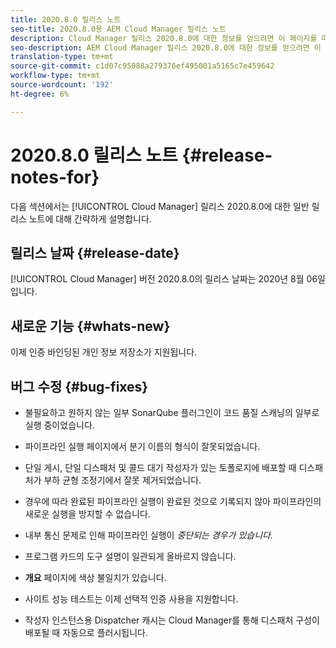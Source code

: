 ```yaml
---
title: 2020.8.0 릴리스 노트
seo-title: 2020.8.0용 AEM Cloud Manager 릴리스 노트
description: Cloud Manager 릴리스 2020.8.0에 대한 정보를 얻으려면 이 페이지를 따르십시오.
seo-description: AEM Cloud Manager 릴리스 2020.8.0에 대한 정보를 얻으려면 이 페이지를 따르십시오.
translation-type: tm+mt
source-git-commit: c1d07c95088a279376ef495001a5165c7e459642
workflow-type: tm+mt
source-wordcount: '192'
ht-degree: 6%

---
```


# 2020.8.0 릴리스 노트 {#release-notes-for}

다음 섹션에서는 [!UICONTROL Cloud Manager] 릴리스 2020.8.0에 대한 일반 릴리스 노트에 대해 간략하게 설명합니다.

## 릴리스 날짜 {#release-date}

[!UICONTROL Cloud Manager] 버전 2020.8.0의 릴리스 날짜는 2020년 8월 06일입니다.

## 새로운 기능 {#whats-new}

이제 인증 바인딩된 개인 정보 저장소가 지원됩니다.

## 버그 수정 {#bug-fixes}

* 불필요하고 원하지 않는 일부 SonarQube 플러그인이 코드 품질 스캐닝의 일부로 실행 중이었습니다.

* 파이프라인 실행 페이지에서 분기 이름의 형식이 잘못되었습니다.

* 단일 게시, 단일 디스패처 및 콜드 대기 작성자가 있는 토폴로지에 배포할 때 디스패처가 부하 균형 조정기에서 잘못 제거되었습니다.

* 경우에 따라 완료된 파이프라인 실행이 완료된 것으로 기록되지 않아 파이프라인의 새로운 실행을 방지할 수 없습니다.

* 내부 통신 문제로 인해 파이프라인 실행이 *중단되는 경우가 있습니다.*

* 프로그램 카드의 도구 설명이 일관되게 올바르지 않습니다.

* **개요** 페이지에 색상 불일치가 있습니다.

* 사이트 성능 테스트는 이제 선택적 인증 사용을 지원합니다.

* 작성자 인스턴스용 Dispatcher 캐시는 Cloud Manager를 통해 디스패처 구성이 배포될 때 자동으로 플러시됩니다.

